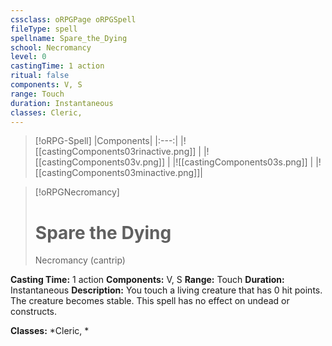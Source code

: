 ```yaml
---
cssclass: oRPGPage oRPGSpell
fileType: spell
spellname: Spare_the_Dying
school: Necromancy
level: 0
castingTime: 1 action
ritual: false
components: V, S
range: Touch
duration: Instantaneous
classes: Cleric,
---
```

> [!oRPG-Spell]
> |Components|
> |:---:|
> |![[castingComponents03rinactive.png]] |
> |![[castingComponents03v.png]] |
> |![[castingComponents03s.png]] |
> |![[castingComponents03minactive.png]]|

> [!oRPGNecromancy]
>#  Spare the Dying
> Necromancy  (cantrip)

**Casting Time:** 1 action
**Components:** V, S
**Range:** Touch
**Duration:**  Instantaneous
**Description:**
You touch a living creature that has 0 hit points. The creature becomes stable. This spell has no effect on undead or constructs.



**Classes:**  *Cleric, *


